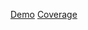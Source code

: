 [Demo](https://evscoder.github.io/use-open-library-hook/)
[Coverage](https://evscoder.github.io/use-open-library-hook/coverage/lcov-report/index.html)
